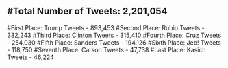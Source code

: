 #Total Number of Tweets: 2,201,054 
---
#First Place: Trump Tweets - 893,453
#Second Place: Rubio Tweets - 332,243
#Third Place: Clinton Tweets - 315,410
#Fourth Place: Cruz Tweets - 254,030
#Fifth Place: Sanders Tweets - 194,126
#Sixth Place: Jeb! Tweets - 118,750
#Seventh Place: Carson Tweets - 47,738
#Last Place: Kasich Tweets - 46,224
